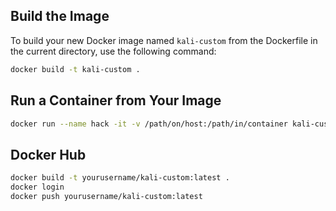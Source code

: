 ## Build the Image

To build your new Docker image named `kali-custom` from the Dockerfile in the current directory, use the following command:

```bash
docker build -t kali-custom .
```

## Run a Container from Your Image
```bash
docker run --name hack -it -v /path/on/host:/path/in/container kali-custom
```

## Docker Hub 
```bash
docker build -t yourusername/kali-custom:latest .
docker login
docker push yourusername/kali-custom:latest
```

